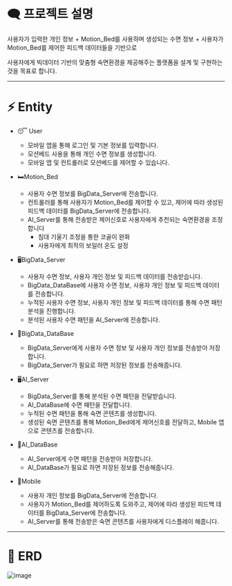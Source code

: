 # 🗨 프로젝트 설명

사용자가 입력한 개인 정보 + Motion_Bed를 사용하며 생성되는 수면 정보 + 사용자가 Motion_Bed를 제어한 피드백 데이터들을 기반으로

사용자에게 빅데이터 기반의 맞춤형 숙면환경을 제공해주는 플랫폼을 설계 및 구현하는 것을 목표로 합니다.
 
------ 
# ⚡ Entity
* 😴 User
  * 모바일 앱을 통해 로그인 및 기본 정보를 입력합니다.
  * 모션베드 사용을 통해 개인 수면 정보를 생성합니다.
  * 모바일 앱 및 컨트롤러로 모션베드를 제어할 수 있습니다.

* 🛏Motion_Bed
  * 사용자 수면 정보를 BigData_Server에 전송합니다.
  * 컨트롤러를 통해 사용자가 Motion_Bed를 제어할 수 있고, 제어에 따라 생성된 피드백 데이터를 BigData_Server에 전송합니다.
  * AI_Server를 통해 전송받은 제어신호로 사용자에게 추천되는 숙면환경을 조정합니다
    * 침대 기울기 조정을 통한 코골이 완화
    * 사용자에게 최적의 보일러 온도 설정

* 🖥BigData_Server
  * 사용자 수면 정보, 사용자 개인 정보 및 피드백 데이터를 전송받습니다.
  * BigData_DataBase에 사용자 수면 정보, 사용자 개인 정보 및 피드백 데이터를 전송합니다.
  * 누적된 사용자 수면 정보, 사용자 개인 정보 및 피드백 데이터를 통해 수면 패턴 분석을 진행합니다.
  * 분석된 사용자 수면 패턴을 AI_Server에 전송합니다.

* 💾BigData_DataBase
  * BigData_Server에게 사용자 수면 정보 및 사용자 개인 정보를 전송받아 저장합니다.
  * BigData_Server가 필요로 하면 저장된 정보를 전송해줍니다.

* 🖥AI_Server
  * BigData_Server를 통해 분석된 수면 패턴을 전달받습니다.
  * AI_DataBase에 수면 패턴을 전달합니다.
  * 누적된 수면 패턴을 통해 숙면 콘텐츠를 생성합니다.
  * 생성된 숙면 콘텐츠를 통해 Motion_Bed에게 제어신호를 전달하고, Mobile 앱으로 콘텐츠를 전송합니다.

* 💾AI_DataBase
  * AI_Server에게 수면 패턴을 전송받아 저장합니다.
  * AI_DataBase가 필요로 하면 저장된 정보를 전송해줍니다.

* 📱Mobile
  * 사용자 개인 정보를 BigData_Server에 전송합니다.
  * 사용자가 Motion_Bed를 제어하도록 도와주고, 제어에 따라 생성된 피드백 데이터를 BigData_Server에 전송합니다.
  * AI_Server를 통해 전송받은 숙면 콘텐츠를 사용자에게 디스플레이 해줍니다.
  
-------
  # 📘 ERD 
![image](https://github.com/user-attachments/assets/fe5f77c4-bf7d-4358-a609-a9ee4b9c48d5)



  
